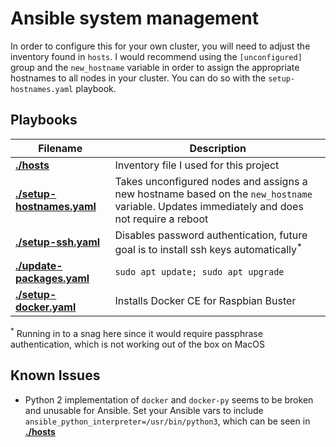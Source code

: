 # Ansible system management

In order to configure this for your own cluster, you will need to adjust the
inventory found in `hosts`.  I would recommend using the `[unconfigured]` group
and the `new_hostname` variable in order to assign the appropriate hostnames to
all nodes in your cluster.  You can do so with the `setup-hostnames.yaml`
playbook.

## Playbooks

| Filename | Description |
|-|-|
| [**./hosts**](./hosts) | Inventory file I used for this project |
| [**./setup-hostnames.yaml**](./setup-hostnames.yaml) | Takes unconfigured nodes and assigns a new hostname based on the `new_hostname` variable.  Updates immediately and does not require a reboot |
| [**./setup-ssh.yaml**](./setup-ssh.yaml) | Disables password authentication, future goal is to install ssh keys automatically<sup>*</sup> |
| [**./update-packages.yaml**](./update-packages.yaml) | `sudo apt update; sudo apt upgrade` |
| [**./setup-docker.yaml**](./setup-docker.yaml) | Installs Docker CE for Raspbian Buster |

<sup>*</sup> Running in to a snag here since it would require passphrase
authentication, which is not working out of the box on MacOS

## Known Issues

- Python 2 implementation of `docker` and `docker-py` seems to be broken and
  unusable for Ansible.  Set your Ansible vars to include
  `ansible_python_interpreter=/usr/bin/python3`, which can be seen in
  [**./hosts**](./hosts)